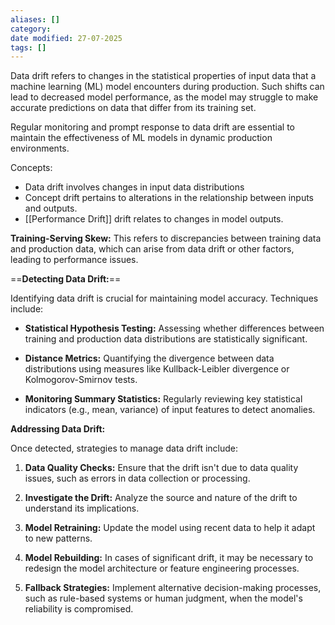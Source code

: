 ```yaml
---
aliases: []
category:
date modified: 27-07-2025
tags: []
---
```

Data drift refers to changes in the statistical properties of input data that a machine learning (ML) model encounters during production. Such shifts can lead to decreased model performance, as the model may struggle to make accurate predictions on data that differ from its training set. 

Regular monitoring and prompt response to data drift are essential to maintain the effectiveness of ML models in dynamic production environments.

Concepts:

- Data drift involves changes in input data distributions
- Concept drift pertains to alterations in the relationship between inputs and outputs.
- [[Performance Drift]] drift relates to changes in model outputs. 

**Training-Serving Skew:** This refers to discrepancies between training data and production data, which can arise from data drift or other factors, leading to performance issues. 

==**Detecting Data Drift:**==

Identifying data drift is crucial for maintaining model accuracy. Techniques include:

- **Statistical Hypothesis Testing:** Assessing whether differences between training and production data distributions are statistically significant.

- **Distance Metrics:** Quantifying the divergence between data distributions using measures like Kullback-Leibler divergence or Kolmogorov-Smirnov tests.

- **Monitoring Summary Statistics:** Regularly reviewing key statistical indicators (e.g., mean, variance) of input features to detect anomalies.

**Addressing Data Drift:**

Once detected, strategies to manage data drift include:

1. **Data Quality Checks:** Ensure that the drift isn't due to data quality issues, such as errors in data collection or processing. 

2. **Investigate the Drift:** Analyze the source and nature of the drift to understand its implications.

3. **Model Retraining:** Update the model using recent data to help it adapt to new patterns.

4. **Model Rebuilding:** In cases of significant drift, it may be necessary to redesign the model architecture or feature engineering processes.

5. **Fallback Strategies:** Implement alternative decision-making processes, such as rule-based systems or human judgment, when the model's reliability is compromised.





 